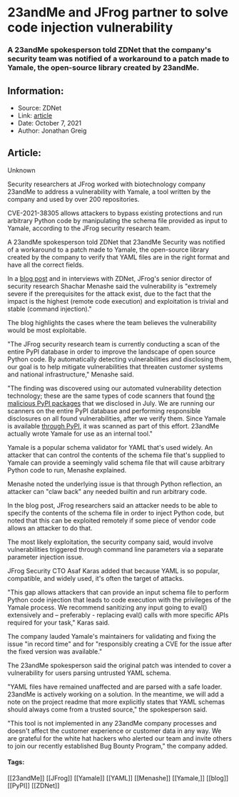 # 23andMe and JFrog partner to solve code injection vulnerability
### A 23andMe spokesperson told ZDNet that the company's security team was notified of a workaround to a patch made to Yamale, the open-source library created by 23andMe.

## Information:
+ Source: ZDNet
+ Link: [article](https://www.zdnet.com/article/23andme-jfrog-work-together-to-solve-code-injection-vulnerability/)
+ Date: October 7, 2021
+ Author: Jonathan Greig


## Article:
Unknown

Security researchers at JFrog worked with biotechnology company 23andMe to address a vulnerability with Yamale, a tool written by the company and used by over 200 repositories.

CVE-2021-38305 allows attackers to bypass existing protections and run arbitrary Python code by manipulating the schema file provided as input to Yamale, according to the JFrog security research team. 

A 23andMe spokesperson told ZDNet that 23andMe Security was notified of a workaround to a patch made to Yamale, the open-source library created by the company to verify that YAML files are in the right format and have all the correct fields. 

In a [blog post](https://jfrog.com/blog/23andmes-yamale-python-code-injection-and-properly-sanitizing-eval/) and in interviews with ZDNet, JFrog's senior director of security research Shachar Menashe said the vulnerability is "extremely severe if the prerequisites for the attack exist, due to the fact that the impact is the highest (remote code execution) and exploitation is trivial and stable (command injection)." 

The blog highlights the cases where the team believes the vulnerability would be most exploitable. 

"The JFrog security research team is currently conducting a scan of the entire PyPI database in order to improve the landscape of open source Python code. By automatically detecting vulnerabilities and disclosing them, our goal is to help mitigate vulnerabilities that threaten customer systems and national infrastructure," Menashe said. 

"The finding was discovered using our automated vulnerability detection technology; these are the same types of code scanners that found [the malicious PyPI packages](https://jfrog.com/blog/malicious-pypi-packages-stealing-credit-cards-injecting-code/) that we disclosed in July. We are running our scanners on the entire PyPI database and performing responsible disclosures on all found vulnerabilities, after we verify them. Since Yamale is available [through PyPI](https://pypi.org/project/yamale/), it was scanned as part of this effort. 23andMe actually wrote Yamale for use as an internal tool."






Yamale is a popular schema validator for YAML that's used widely. An attacker that can control the contents of the schema file that's supplied to Yamale can provide a seemingly valid schema file that will cause arbitrary Python code to run, Menashe explained. 

Menashe noted the underlying issue is that through Python reflection, an attacker can "claw back" any needed builtin and run arbitrary code.

In the blog post, JFrog researchers said an attacker needs to be able to specify the contents of the schema file in order to inject Python code, but noted that this can be exploited remotely if some piece of vendor code allows an attacker to do that. 

The most likely exploitation, the security company said, would involve vulnerabilities triggered through command line parameters via a separate parameter injection issue. 

JFrog Security CTO Asaf Karas added that because YAML is so popular, compatible, and widely used, it's often the target of attacks. 

"This gap allows attackers that can provide an input schema file to perform Python code injection that leads to code execution with the privileges of the Yamale process. We recommend sanitizing any input going to eval() extensively and – preferably - replacing eval() calls with more specific APIs required for your task," Karas said.

The company lauded Yamale's maintainers for validating and fixing the issue "in record time" and for "responsibly creating a CVE for the issue after the fixed version was available."

The 23andMe spokesperson said the original patch was intended to cover a vulnerability for users parsing untrusted YAML schema. 

"YAML files have remained unaffected and are parsed with a safe loader. 23andMe is actively working on a solution. In the meantime, we will add a note on the project readme that more explicitly states that YAML schemas should always come from a trusted source," the spokesperson said. 

"This tool is not implemented in any 23andMe company processes and doesn't affect the customer experience or customer data in any way. We are grateful for the white hat hackers who alerted our team and invite others to join our recently established Bug Bounty Program," the company added. 





#### Tags:
[[23andMe]] [[JFrog]] [[Yamale]] [[YAML]] [[Menashe]] [[Yamale,]] [[blog]] [[PyPI]] [[ZDNet]]
